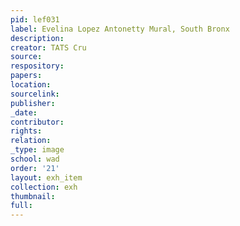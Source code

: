 ```yaml
---
pid: lef031
label: Evelina Lopez Antonetty Mural, South Bronx
description:
creator: TATS Cru
source:
respository:
papers:
location:
sourcelink:
publisher:
_date:
contributor:
rights:
relation:
_type: image
school: wad
order: '21'
layout: exh_item
collection: exh
thumbnail:
full:
---
```


